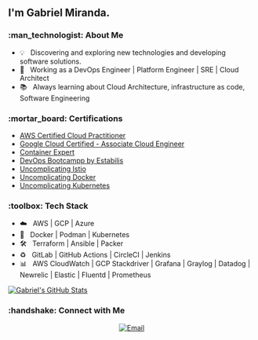 <h2> I'm Gabriel Miranda.</h2>

<h3> :man_technologist: About Me </h3>

- :bulb:      &nbsp; Discovering and exploring new technologies and developing software solutions.
- :briefcase: &nbsp; Working as a DevOps Engineer | Platform Engineer | SRE | Cloud Architect
- :books:     &nbsp; Always learning about Cloud Architecture, infrastructure as code, Software Engineering

<h3> :mortar_board: Certifications </h3>

- [AWS Certified Cloud Practitioner](https://www.credly.com/badges/b21c882e-3ac8-41aa-b091-ddc56b815cc1/public_url)
- [Google Cloud Certified - Associate Cloud Engineer](https://www.credential.net/b6e10198-8792-44db-9e24-0984a00a61f3)
- [Container Expert](https://www.credential.net/6982e389-9cd3-4f2d-a46e-c49430d9a31c#gs.dc8hak)
- [DevOps Bootcampp by Estabilis](https://www.credential.net/046041f5-07fe-421c-aa57-b26381dea512)
- [Uncomplicating Istio](https://www.credential.net/cb5d3059-bdbb-4861-a9fe-d42429d8919d)
- [Uncomplicating Docker](https://www.credential.net/0f5e5bc7-7763-41bb-bc88-9fd6b6ec44cb#gs.kmca4c)
- [Uncomplicating Kubernetes](https://www.credential.net/39b4c1c8-86f8-4292-adb6-89cc3e1c605f#gs.kmccr3)

<h3> :toolbox: Tech Stack</h3>

- :cloud:             &nbsp; AWS | GCP | Azure
- :whale:             &nbsp; Docker | Podman | Kubernetes
- :hammer_and_wrench: &nbsp; Terraform | Ansible | Packer
- :recycle:           &nbsp; GitLab | GitHub Actions | CircleCI | Jenkins
- :bar_chart:         &nbsp; AWS CloudWatch | GCP Stackdriver | Grafana | Graylog | Datadog | Newrelic | Elastic | Fluentd | Prometheus

[![Gabriel's GitHub Stats](https://github-readme-stats.vercel.app/api?username=gabriel8fm&show_icons=true)](https://github.com/gabriel8fm)<br>

<h3> :handshake: Connect with Me </h3>

<p align="center">
<a href="mailto:contato@gabrielmiranda.me"><img alt="Email" src="https://img.shields.io/badge/Email-contato[at]gabrielmiranda[dot]me-blue?style=flat-square&logo=gmail"></a>
</p>
